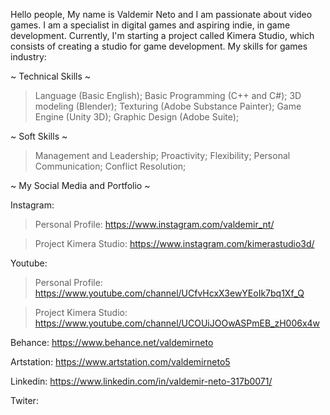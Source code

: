 Hello people,
My name is Valdemir Neto and I am passionate about video games.
I am a specialist in digital games and aspiring indie, in game development.
Currently, I'm starting a project called Kimera Studio, which consists of creating a studio for game development.
My skills for games industry:

~ Technical Skills ~
> Language (Basic English);
> Basic Programming (C++ and C#);
> 3D modeling (Blender);
> Texturing (Adobe Substance Painter);
> Game Engine (Unity 3D);
> Graphic Design (Adobe Suite);

~ Soft Skills ~
> Management and Leadership;
> Proactivity;
> Flexibility;
> Personal Communication;
> Conflict Resolution;

~ My Social Media and Portfolio ~

Instagram: 
> Personal Profile: https://www.instagram.com/valdemir_nt/

> Project Kimera Studio: https://www.instagram.com/kimerastudio3d/

Youtube:
> Personal Profile: https://www.youtube.com/channel/UCfvHcxX3ewYEoIk7bq1Xf_Q

> Project Kimera Studio: https://www.youtube.com/channel/UCOUiJOOwASPmEB_zH006x4w

Behance: https://www.behance.net/valdemirneto

Artstation: https://www.artstation.com/valdemirneto5

Linkedin: https://www.linkedin.com/in/valdemir-neto-317b0071/

Twiter:


